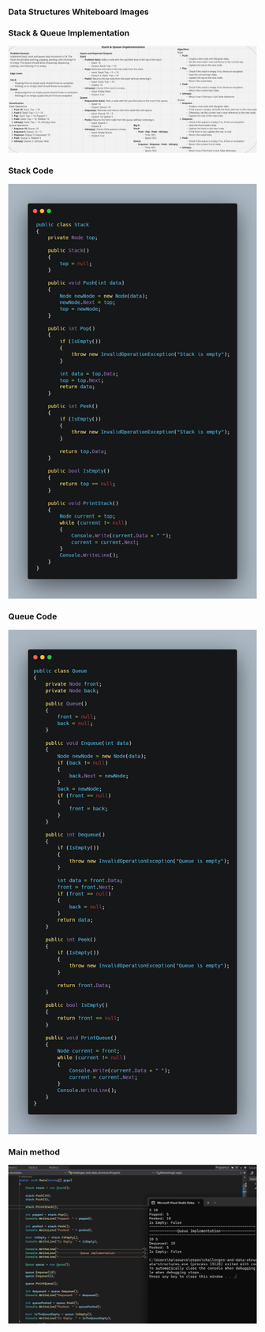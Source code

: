 ### Data Structures Whiteboard Images

### Stack & Queue Implementation

![Stack And Queue Implementation Whiteboard](assets/stackAndQueue-wb.png)
### Stack Code
![Stack](assets/Stack.png)
### Queue Code
![Queue](assets/Queue.png)

### Main method
![main](assets/stackAndQueueMain.png)

